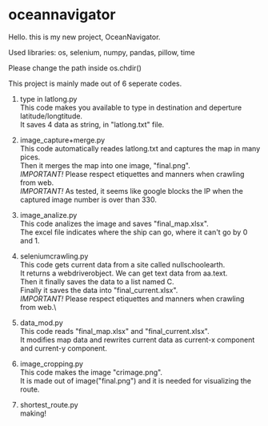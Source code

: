 # oceannavigator

Hello. this is my new project, OceanNavigator.

Used libraries: os, selenium, numpy, pandas, pillow, time

Please change the path inside os.chdir()

This project is mainly made out of 6 seperate codes.

1. type in latlong.py\
  This code makes you available to type in destination and deperture latitude/longtitude.\
  It saves 4 data as string, in "latlong.txt" file.

2. image_capture+merge.py\
  This code automatically reades latlong.txt and captures the map in many pices.\
  Then it merges the map into one image, "final.png".\
  *IMPORTANT!* Please respect etiquettes and manners when crawling from web.\
  *IMPORTANT!* As tested, it seems like google blocks the IP when the captured image number is over than 330.

3. image_analize.py\
  This code analizes the image and saves "final_map.xlsx".\
  The excel file indicates where the ship can go, where it can't go by 0 and 1.
  
4. seleniumcrawling.py\
  This code gets current data from a site called nullschoolearth.\
  It returns a webdriverobject. We can get text data from aa.text.\
  Then it finally saves the data to a list named C.\
  Finally it saves the data into "final_current.xlsx".\
  *IMPORTANT!* Please respect etiquettes and manners when crawling from web.\
5. data_mod.py\
  This code reads "final_map.xlsx" and "final_current.xlsx".\
  It modifies map data and rewrites current data as current-x component and current-y component.
  
6. image_cropping.py\
  This code makes the image "crimage.png".\
  It is made out of image("final.png") and it is needed for visualizing the route. 
  
7. shortest_route.py\
  making!
